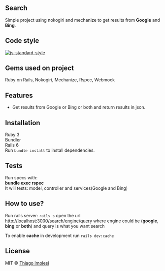 ## Search

Simple project using nokogiri and mechanize to get results from **Google** and **Bing**.

## Code style

[![js-standard-style](https://img.shields.io/badge/code%20style-standard-brightgreen.svg?style=flat)](https://github.com/feross/standard)

##  Gems used on project
Ruby on Rails, Nokogiri, Mechanize, Rspec, Webmock 

## Features

- Get results from Google or Bing or both and return results in json.

## Installation
Ruby 3\
Bundler\
Rails 6\
Run `bundle install` to install dependencies.

## Tests

Run specs with:\
**bundle exec rspec**\
It will tests: model, controller and services(Google and Bing)

## How to use?

Run rails server: `rails s` open the
url [http://localhost:3000/search/engine/query](http://localhost:3000/search/engine/query) where engine could be
(**google**, **bing** or **both**)
and query is what you want search

To enable **cache** in development run `rails dev:cache`

## License

MIT © [Thiago Imolesi]()